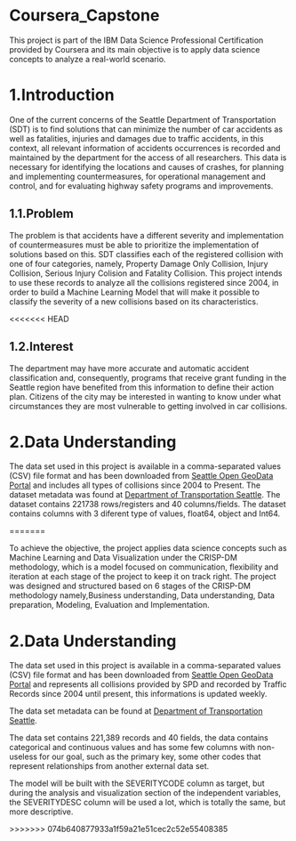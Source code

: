 # Coursera_Capstone
<p> This project is part of the IBM Data Science Professional Certification provided by Coursera and its main objective is to apply data science concepts to analyze a real-world scenario. </p>

# 1.Introduction
<p>
One of the current concerns of the Seattle Department of Transportation (SDT) is to find solutions that can minimize the number of car accidents as well as fatalities, injuries and damages due to traffic accidents, in this context, all relevant information of accidents occurrences is recorded and maintained by the department for the access of all researchers. This data is necessary for identifying the locations and causes of crashes, for planning and implementing countermeasures, for operational management and control, and for evaluating highway safety programs and improvements.
</p>

## 1.1.Problem
</p>
The problem is that accidents have a different severity and implementation of countermeasures must be able to prioritize the implementation of solutions based on this. SDT classifies each of the registered collision with one of four categories, namely, Property Damage Only Collision, Injury Collision, Serious Injury Colision and Fatality Collision. This project intends to use these records to analyze all the collisions registered since 2004, in order to build a Machine Learning Model that will make it possible to classify the severity of a new collisions based on its characteristics.
</p>

<<<<<<< HEAD
## 1.2.Interest
<p>
The department may have more accurate and automatic accident classification and, consequently, programs that receive grant funding in the Seattle region have benefited from this information to define their action plan. Citizens of the city may be interested in wanting to know under what circumstances they are most vulnerable to getting involved in car collisions.
</p>

# 2.Data Understanding

<p>
The data set used in this project is available in a comma-separated values (CSV) file format and has been downloaded from <a href="https://data-seattlecitygis.opendata.arcgis.com/datasets/5b5c745e0f1f48e7a53acec63a0022ab_0?geometry=-122.326%2C47.592%2C-122.318%2C47.594" target="_blank">Seattle Open GeoData Portal</a> and includes all types of collisions since 2004 to Present. The dataset metadata was found at <a href="https://www.seattle.gov/Documents/Departments/SDOT/GIS/Collisions_OD.pdf" target="_blank"> Department of Transportation Seattle</a>.
The dataset contains 221738 rows/registers and 40 columns/fields. The dataset contains columns with 3 diferent type of values, float64, object and Int64.
</p>
=======
<p> To achieve the objective, the project applies data science concepts such as Machine Learning and Data Visualization under the CRISP-DM methodology, which is a model focused on communication, flexibility and iteration at each stage of the project to keep it on track right. The project was designed and structured based on 6 stages of the CRISP-DM methodology namely,Business understanding, Data understanding, Data preparation, Modeling, Evaluation and Implementation.</p>



# 2.Data Understanding

<p> The data set used in this project is available in a comma-separated values ​​(CSV) file format and has been downloaded from
 <a href="https://data-seattlecitygis.opendata.arcgis.com/datasets/5b5c745e0f1f48e7a53acec63a0022ab_0?geometry=-122.326%2C47.592%2C-122.318%2C47.594" target="_blank">Seattle Open GeoData Portal</a> and represents all collisions provided by SPD and recorded by Traffic Records since 2004 until present, this informations is updated weekly.
 </p>
<p> The data set metadata can be found at <a href="https://www.seattle.gov/Documents/Departments/SDOT/GIS/Collisions_OD.pdf" target="_blank"> Department of Transportation Seattle</a>.</p>

<p>The data set contains 221,389 records and 40 fields, the data contains categorical and continuous values and has some few columns with non-useless for our goal, such as the primary key, some other codes that represent relationships from another external data set.
</p>

<p>The model will be built with the SEVERITYCODE column as target, but during the analysis and visualization section of the independent variables, the SEVERITYDESC column will be used a lot, which is totally the same, but more descriptive.
</p>
>>>>>>> 074b640877933a1f59a21e51cec2c52e55408385

